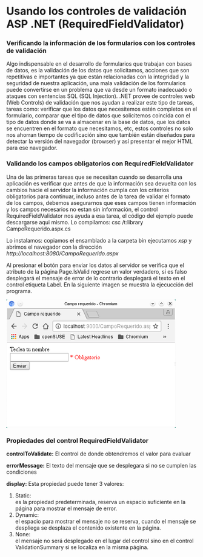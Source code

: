 # Usando los controles de validación ASP .NET (RequiredFieldValidator)


<h3>Verificando la información de los formularios con los controles de validación</h3>
Algo indispensable en el desarrollo de formularios que trabajan con bases de datos, es la validación de los datos que solicitamos, acciones que son repetitivas e importantes ya que están relacionadas con la integridad y la seguridad de nuestra aplicación, una mala validación de los formularios puede convertirse en un problema que va desde un formato inadecuado o ataques con sentencias SQL (SQL Injection). .NET provee de controles web (Web Controls) de validación que nos ayudan a realizar este tipo de tareas, tareas como: verificar que los datos que necesitemos estén completos en el formulario, comparar que el tipo de datos que solicitemos coincida con el tipo de datos donde se va a almacenar en la base de datos, que los datos se encuentren en el formato que necesitamos, etc, estos controles no solo nos ahorran tiempo de codificación sino que también están diseñados para detectar la versión del navegador (browser) y así presentar el mejor HTML para ese navegador.

<h3>Validando los campos obligatorios con RequiredFieldValidator</h3>
Una de las primeras tareas que se necesitan cuando se desarrolla una aplicación es verificar que antes de que la información sea devuelta con los cambios hacie el servidor la información cumpla con los criterios obligatorios para continuar, incluso antes de la tarea de validar el formato de los campos, debemos asegurarnos que eses campos tienen información y los campos necesarios no estan sin información, el control RequiredFieldValidator nos ayuda a esa tarea, el código del ejemplo puede descargarse aqui mismo.
Lo compilamos:
csc /t:library CampoRequerido.aspx.cs

Lo instalamos: copiamos el ensamblado a la carpeta bin
ejecutamos <i>xsp</i> y abrimos el navegador con la dirección <i>http://localhost:8080/CampoRequerido.aspx</i>

Al presionar el botón para enviar los datos al servidor se verifica que el atributo de la página Page.IsValid regrese un valor verdadero, si es falso desplegará el mensaje de error de lo contrario desplegará el texto en el control etiqueta Label. En la siguiente imagen se muestra la ejecucción del programa.
<div><img src="image1.png" align="center"></div>

<h3>Propiedades del control RequiredFieldValidator</h3>
<p>
<strong>controlToValidate:</strong> El control de donde obtendremos el valor para evaluar
  </p>
  <p>
<strong>errorMessage:</strong> El texto del mensaje que se desplegara si no se cumplen las condiciones
  </p>
<p>
<strong>display:</strong> Esta propiedad puede tener 3 valores: 
  <ol>
    <li>Static:</li> es la propiedad predeterminada, reserva un espacio suficiente en la página para mostrar el mensaje de error.
    <li>Dynamic:</li> el espacio para mostrar el mensaje no se reserva, cuando el mensaje se despliega se desplaza el contenido existente en la página. 
    <li>None:</li> el mensaje no será desplegado en el lugar del control sino en el control ValidationSummary si se localiza en la misma página.
  </ol>
  </p>
